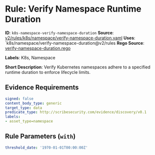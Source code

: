 # Rule: Verify Namespace Runtime Duration

**ID**: `k8s-namespace-verify-namespace-duration`
**Source**: [v2/rules/k8s/namespace/verify-namespace-duration.yaml](https://github.com/scribe-public/sample-policies/v2/rules/k8s/namespace/verify-namespace-duration.yaml)
**Uses**: `k8s/namespace/verify-namespace-duration@v2/rules
**Rego Source**: [verify-namespace-duration.rego](https://github.com/scribe-public/sample-policies/v2/rules/k8s/namespace/verify-namespace-duration.rego)

**Labels**: K8s, Namespace

**Short Description**: Verify Kubernetes namespaces adhere to a specified runtime duration to enforce lifecycle limits.

## Evidence Requirements

```yaml
signed: false
content_body_type: generic
target_type: data
predicate_type: http://scribesecurity.com/evidence/discovery/v0.1
labels:
- asset_type=namespace
```
## Rule Parameters (`with`)

```yaml
threshold_date: '1970-01-01T00:00:00Z'
```
